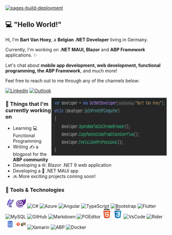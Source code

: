 [![pages-build-deployment](https://github.com/bartvanhoey/bartvanhoey/actions/workflows/pages/pages-build-deployment/badge.svg)](https://github.com/bartvanhoey/bartvanhoey/actions/workflows/pages/pages-build-deployment)

## :computer: "Hello World!"

Hi, I'm **Bart Van Hoey**, a **Belgian .NET Developer** living in Germany. 

Currently, I'm working on **.NET MAUI, Blazor** and **ABP Framework** applications. ✨

Let's chat about **mobile app development, web development, functional programming, the ABP Framework**, and much more!

Feel free to reach out to me through any of the channels below:

[![Linkedin](https://img.shields.io/badge/-bartvanhoey-blue?style=flat&logo=Linkedin&logoColor=white)](https://www.linkedin.com/in/bartvanhoey)
[![Outlook](https://img.shields.io/badge/-bartvanhoey-blue?style=flat&logo=microsoft-outlook&logoColor=white)](mailto:bartvanhoey@hotmail.com)


<!-- Working GIF -->
<img src="https://github.com/bartvanhoey/bartvanhoey/blob/gh-pages/Images/dotnetdeveloper.png" alt="dev_object" align="right" width="360" height="180" />

### 💼  Things that I'm currently working on


* Learning 💻 Functional Programming
* Writing ✍️ a blogpost for the **ABP community**
* Developing a 🌐: Blazor .NET 9 web application
* Developing a :calling: .NET MAUI app
* 🔜 More exciting projects coming soon!

### :gem: Tools & Technologies

<p>
<img width="30" height="30" alt="Blazor" src="https://github.com/bartvanhoey/bartvanhoey/blob/gh-pages/Images/mauilogo.jpg" />
<img width="30" height="30" alt="Blazor" src="https://github.com/bartvanhoey/bartvanhoey/blob/gh-pages/Images/blazor.png" />
<img width="30" height="30" alt="C#" src="https://github.com/get-icon/geticon/blob/master/icons/c-sharp.svg">
<img width="30" height="30" alt="Azure" src="https://github.com/get-icon/geticon/blob/master/icons/azure-icon.svg">
<img width="30" height="30" alt="Angular" src="https://github.com/get-icon/geticon/blob/master/icons/angular-icon.svg">
<img width="30" height="30" alt="TypeScript" src="https://github.com/get-icon/geticon/blob/master/icons/typescript-icon.svg">
<img width="30" height="30" alt="Bootstrap" src="https://github.com/get-icon/geticon/blob/master/icons/bootstrap.svg">
<img width="30" height="30" alt="Flutter" src="https://github.com/get-icon/geticon/blob/master/icons/flutter.svg">
<img width="30" height="30" alt="MySQL"src="https://github.com/get-icon/geticon/blob/master/icons/mysql.svg">
<img width="30" height="30" alt="GitHub" src="https://github.com/get-icon/geticon/blob/master/icons/github.svg">
<img width="30" height="30" alt="Markdown" src="https://github.com/get-icon/geticon/blob/master/icons/markdown.svg">
<img width="30" height="30" alt="POEditor" src="https://github.com/get-icon/geticon/blob/master/icons/poeditor.svg">
<img width="30" height="30" alt="HTML" src="https://raw.githubusercontent.com/github/explore/80688e429a7d4ef2fca1e82350fe8e3517d3494d/topics/html/html.png">
<img width="30" height="30" alt="css" src="https://raw.githubusercontent.com/github/explore/80688e429a7d4ef2fca1e82350fe8e3517d3494d/topics/css/css.png">
<img width="30" height="30" alt="VsCode" src="https://upload.wikimedia.org/wikipedia/commons/thumb/9/9a/Visual_Studio_Code_1.35_icon.svg/1200px-Visual_Studio_Code_1.35_icon.svg.png">
<img width="30" height="30" alt="Rider" src="https://resources.jetbrains.com/storage/products/rider/img/meta/rider_logo_300x300.png">
<img width="30" height="30" alt="Sql" src="https://raw.githubusercontent.com/github/explore/80688e429a7d4ef2fca1e82350fe8e3517d3494d/topics/sql/sql.png">
<img width="30" height="30" alt="Git" src="https://raw.githubusercontent.com/github/explore/80688e429a7d4ef2fca1e82350fe8e3517d3494d/topics/git/git.png">
<img width="30" height="30" alt="Xamarin" src="https://github.com/get-icon/geticon/blob/master/icons/xamarin.svg">
<img width="35" height="35" alt="ABP" src="https://avatars.githubusercontent.com/u/42068324?s=200&v=4">
<img width="30" height="30" alt="Docker" src="https://github.com/get-icon/geticon/blob/master/icons/docker-icon.svg">
</p>





